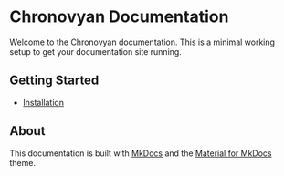 # Chronovyan Documentation

Welcome to the Chronovyan documentation. This is a minimal working setup to get your documentation site running.

## Getting Started

- [Installation](getting-started/installation.md)

## About

This documentation is built with [MkDocs](https://www.mkdocs.org/) and the [Material for MkDocs](https://squidfunk.github.io/mkdocs-material/) theme.
